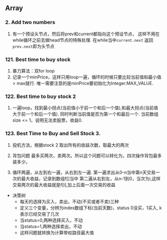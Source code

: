 ## Array

### 2. Add two numbers 
1. 有一个预设头节点，然后将prev和current都指向这个预设节点，
这样不用在while循环之前去做head节点的特殊处理.
在while当中`current.next`
返回`prev.next`即为头节点

### 121. Best time to buy stock
1. 暴力算法：双for loop
2. 记录一个minPrice，这样只用loop一遍，循环的时候只要比较当前值和最小值> max就行.
唯一需要注意的是minPrice要初始化为Integer.MAX_VALUE.

### 122. Best time to buy stock 2
1. 一遍loop，找到最小拐点(当前值小于前一个和后一个值),和最大拐点(当前值大于前一个和后一个值).
同时判断当前值是否为第一个和最后一个. 当前数组size <= 1，说明无法卖股票，收益0.

### 123. Best Time to Buy and Sell Stock 3.
1. 投机方法，根据stock 2 取出所有的收益次数，取最大的两次
2. 背包问题
最多买两次，卖两次。所以这个问题可以转化为，四次操作背包最多装多少。

3. 循环两遍，从左到右一遍，从右到左一遍. 
第一遍求出从0-n当中第n天交易一次的最大收益，记录到数组f[]当中
第二遍从右到左，从n-1到0，当次为i,这样交易两次的最大收益就是f[i],加上后面一次交易的收益
* 决策树
    * 每天的选择为买入，卖出，不动(不买或者不卖)三种
    * 定义三个变量，分辨为index数组下标(当前天数)，status 0没买，1买入, k表示已经交易了几次
    * 当status=0,两种选择买入，不动
    * 当status=1,两种选择卖出，不动
    * 这样问题就转换为计算带权路径最大值
